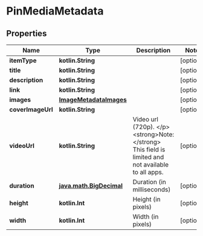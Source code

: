 
# PinMediaMetadata

## Properties
Name | Type | Description | Notes
------------ | ------------- | ------------- | -------------
**itemType** | **kotlin.String** |  |  [optional]
**title** | **kotlin.String** |  |  [optional]
**description** | **kotlin.String** |  |  [optional]
**link** | **kotlin.String** |  |  [optional]
**images** | [**ImageMetadataImages**](ImageMetadataImages.md) |  |  [optional]
**coverImageUrl** | **kotlin.String** |  |  [optional]
**videoUrl** | **kotlin.String** | Video url (720p). &lt;/p&gt;&lt;strong&gt;Note:&lt;/strong&gt; This field is limited and not available to all apps. |  [optional]
**duration** | [**java.math.BigDecimal**](java.math.BigDecimal.md) | Duration (in milliseconds) |  [optional]
**height** | **kotlin.Int** | Height (in pixels) |  [optional]
**width** | **kotlin.Int** | Width (in pixels) |  [optional]



